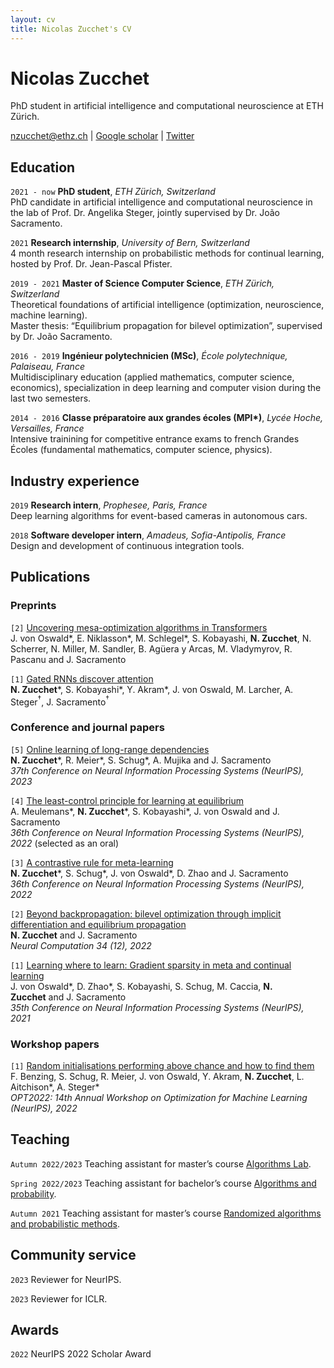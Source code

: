 ```yaml
---
layout: cv
title: Nicolas Zucchet's CV
---
```


# Nicolas Zucchet
PhD student in artificial intelligence and computational neuroscience at ETH Zürich.

<div id="webaddress">
<a href="nzucchet@ethz.ch">nzucchet@ethz.ch</a>
| <a href="https://scholar.google.com/citations?user=cLhZY44AAAAJ&hl=fr">Google scholar</a>
| <a href="https://twitter.com/NicolasZucchet">Twitter</a>
</div>


## Education

`2021 - now` **PhD student**, *ETH Zürich, Switzerland*<br>
PhD candidate in artificial intelligence and computational neuroscience in the lab of Prof. Dr. Angelika Steger, jointly supervised by Dr. João Sacramento.

`2021` **Research internship**, *University of Bern, Switzerland*<br>
4 month research internship on probabilistic methods for continual learning, hosted by Prof. Dr. Jean-Pascal Pfister.

`2019 - 2021` **Master of Science Computer Science**, *ETH Zürich, Switzerland*<br>
Theoretical foundations of artificial intelligence (optimization, neuroscience, machine learning).<br>
Master thesis: “Equilibrium propagation for bilevel optimization”, supervised by Dr. João Sacramento.

`2016 - 2019` **Ingénieur polytechnicien (MSc)**, *École polytechnique, Palaiseau, France*<br>
Multidisciplinary education (applied mathematics, computer science, economics), specialization in deep learning and computer vision during the last two semesters.

`2014 - 2016` **Classe préparatoire aux grandes écoles (MPI\*)**, *Lycée Hoche, Versailles, France*<br>
Intensive trainining for competitive entrance exams to french Grandes Écoles (fundamental mathematics, computer science, physics).


## Industry experience

`2019` **Research intern**, *Prophesee, Paris, France*<br>
Deep learning algorithms for event-based cameras in autonomous cars.

`2018` **Software developer intern**, *Amadeus, Sofia-Antipolis, France*<br>
Design and development of continuous integration tools.


## Publications

### Preprints

`[2]` [Uncovering mesa-optimization algorithms in Transformers](https://arxiv.org/abs/2309.05858) <br>
J. von Oswald\*, E. Niklasson\*, M. Schlegel\*, S. Kobayashi, **N. Zucchet**, N. Scherrer, N. Miller, M. Sandler, B. Agüera y Arcas, M. Vladymyrov, R. Pascanu and J. Sacramento

`[1]` [Gated RNNs discover attention](https://arxiv.org/abs/2309.01775) <br>
**N. Zucchet**\*, S. Kobayashi\*, Y. Akram\*, J. von Oswald, M. Larcher, A. Steger$^\dagger$, J. Sacramento$^\dagger$

### Conference and journal papers

`[5]` [Online learning of long-range dependencies](https://arxiv.org/abs/2207.01332) <br>
**N. Zucchet**\*, R. Meier\*, S. Schug\*, A. Mujika and J. Sacramento <br>
*37th Conference on Neural Information Processing Systems (NeurIPS), 2023*

`[4]` [The least-control principle for learning at equilibrium](https://arxiv.org/abs/2207.01332) <br>
A. Meulemans\*, **N. Zucchet**\*, S. Kobayashi\*, J. von Oswald and J. Sacramento <br>
*36th Conference on Neural Information Processing Systems (NeurIPS), 2022* (selected as an oral)

`[3]` [A contrastive rule for meta-learning](https://arxiv.org/abs/2104.01677) <br>
**N. Zucchet**\*, S. Schug\*, J. von Oswald\*, D. Zhao and J. Sacramento <br>
*36th Conference on Neural Information Processing Systems (NeurIPS), 2022*

`[2]` [Beyond backpropagation: bilevel optimization through implicit differentiation and equilibrium propagation](https://arxiv.org/abs/2205.03076) <br>
**N. Zucchet** and J. Sacramento <br>
*Neural Computation 34 (12), 2022*

`[1]` [Learning where to learn: Gradient sparsity in meta and continual learning](https://proceedings.neurips.cc/paper/2021/file/2a10665525774fa2501c2c8c4985ce61-Paper.pdf) <br>
J. von Oswald\*, D. Zhao\*, S. Kobayashi, S. Schug, M. Caccia, **N. Zucchet** and J. Sacramento <br>
*35th Conference on Neural Information Processing Systems (NeurIPS), 2021*

### Workshop papers
`[1]` [Random initialisations performing above chance and how to find them](https://arxiv.org/abs/2209.07509) <br>
F. Benzing, S. Schug, R. Meier, J. von Oswald, Y. Akram, **N. Zucchet**, L. Aitchison\*, A. Steger\*<br>
*OPT2022: 14th Annual Workshop on Optimization for Machine Learning (NeurIPS), 2022*


## Teaching

`Autumn 2022/2023` Teaching assistant for master’s course [Algorithms Lab](https://cadmo.ethz.ch/education/lectures/HS22/algolab/index.html).

`Spring 2022/2023` Teaching assistant for bachelor’s course [Algorithms and probability](https://cadmo.ethz.ch/education/lectures/FS22/AW/index.html).

`Autumn 2021` Teaching assistant for master’s course [Randomized algorithms and probabilistic methods](https://www.google.com/url?q=https%3A%2F%2Fcadmo.ethz.ch%2Feducation%2Flectures%2FHS21%2FRandAlg%2Findex.html&sa=D&sntz=1&usg=AOvVaw3htSHy9pCNap_11g9f3LBY).


## Community service

`2023` Reviewer for NeurIPS.

`2023` Reviewer for ICLR.

## Awards

`2022` NeurIPS 2022 Scholar Award
